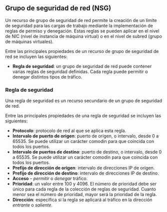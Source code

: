 ## Grupo de seguridad de red (NSG)
Un recurso de grupo de seguridad de red permite la creación de un límite de seguridad para las cargas de trabajo mediante la implementación de reglas de permiso y denegación. Estas reglas se pueden aplicar en el nivel de NIC (nivel de instancia de máquina virtual) o en el nivel de subred (grupo de máquinas virtuales).

Entre las principales propiedades de un recurso de grupo de seguridad de red se incluyen las siguientes:

- **Regla de seguridad**: un grupo de seguridad de red puede contener varias reglas de seguridad definidas. Cada regla puede permitir o denegar distintos tipos de tráfico.

### Regla de seguridad
Una regla de seguridad es un recurso secundario de un grupo de seguridad de red.

Entre las principales propiedades de una regla de seguridad se incluyen las siguientes:

- **Protocolo**: protocolo de red al que se aplica esta regla.
- **Intervalo de puerto de origen**: puerto de origen, o intervalo, desde 0 a 65535. Se puede utilizar un carácter comodín para que coincida con todos los puertos. 
- **Intervalo de puertos de destino**: puerto de destino, o intervalo, desde 0 a 65535. Se puede utilizar un carácter comodín para que coincida con todos los puertos.
- **Prefijo de dirección de origen**: intervalo de direcciones IP de origen. 
- **Prefijo de dirección de destino**: intervalo de direcciones IP de destino.
- **Acceso** – *permitir* o *denegar* tráfico.
- **Prioridad**: un valor entre 100 y 4096. El número de prioridad debe ser único para cada regla de la colección de reglas de seguridad. Cuanto menor sea el número de prioridad, mayor será la prioridad de la regla.
- **Dirección**: especifica si la regla se aplicará al tráfico en la dirección *entrante* o *saliente*. 

<!---HONumber=Sept15_HO4-->